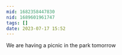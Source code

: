 ```yaml
---
mid: 1682358447830
nid: 1689601961747
tags: []
date: 2023-07-17 15:52
---
```


We are having a picnic in the park tomorrow
